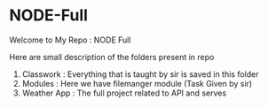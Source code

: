 # NODE-Full
Welcome to My Repo : NODE Full

Here are small description of the folders present in repo

1. Classwork : Everything that is taught by sir is saved in this folder
2. Modules : Here we have filemanger module (Task Given by sir)
3. Weather App : The full project related to API and serves

